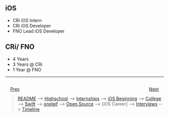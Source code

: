 ## iOS
- CRi iOS Intern
- CRi iOS Developer
- FNO Lead iOS Developer

## CRi/ FNO
- 4 Years
- 	3 Years @ CRi
- 	1 Year @ FNO

***

<div style="padding: 16;">
	<div style="float: left">
		<a href="open-source.md">Prev</a>
	</div>
	<div style="float: right">
		<a href="interviews.md">Next</a>
	</div>
</div>

> [README](../README.md) --> [Highschool](highschool.md) --> [Internships](internships.md) --> [iOS Beginning](iOS-beginning.md) --> [College](college.md) --> [Swift](swift.md) --> [oneleif](oneleif.md) --> [Open Source](open-source.md) --> [iOS Career] --> [Interviews](interviews.md) --> [Timeline](timeline.md)
